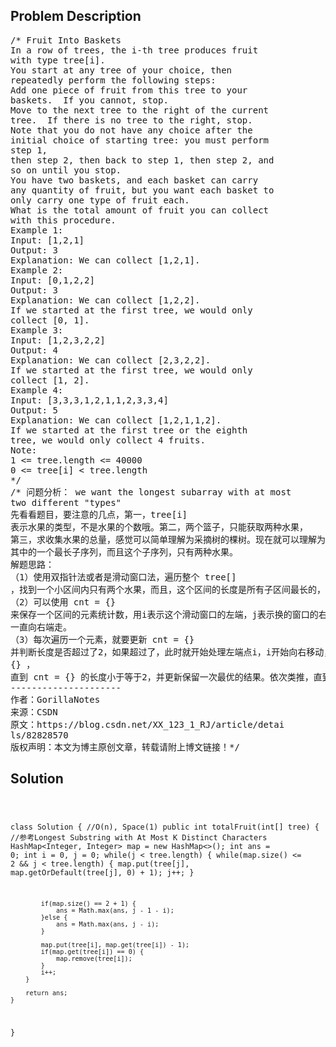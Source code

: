 <!--
<style>
  body { font-family: Arial, sans-serif; }
  .container { max-width: 100%; margin: 0 auto; padding: 10px; }
  .comment-block { max-width: 30%; background-color: #f9f9f9; padding: 10px; border-left: 5px solid #ccc; overflow-wrap: break-word; white-space: pre-wrap; }
  .code-block { background-color: #f4f4f4; padding: 10px; border: 1px solid #ddd; overflow-wrap: break-word; white-space: pre-wrap; }
</style>
-->

<div class='container'>
<h2>Problem Description</h2>
<div class='comment-block'>
<pre>
/* Fruit Into Baskets
In a row of trees, the i-th tree produces fruit
with type tree[i].
You start at any tree of your choice, then
repeatedly perform the following steps:
Add one piece of fruit from this tree to your
baskets.  If you cannot, stop.
Move to the next tree to the right of the current
tree.  If there is no tree to the right, stop.
Note that you do not have any choice after the
initial choice of starting tree: you must perform
step 1,
then step 2, then back to step 1, then step 2, and
so on until you stop.
You have two baskets, and each basket can carry
any quantity of fruit, but you want each basket to
only carry one type of fruit each.
What is the total amount of fruit you can collect
with this procedure.
Example 1:
Input: [1,2,1]
Output: 3
Explanation: We can collect [1,2,1].
Example 2:
Input: [0,1,2,2]
Output: 3
Explanation: We can collect [1,2,2].
If we started at the first tree, we would only
collect [0, 1].
Example 3:
Input: [1,2,3,2,2]
Output: 4
Explanation: We can collect [2,3,2,2].
If we started at the first tree, we would only
collect [1, 2].
Example 4:
Input: [3,3,3,1,2,1,1,2,3,3,4]
Output: 5
Explanation: We can collect [1,2,1,1,2].
If we started at the first tree or the eighth
tree, we would only collect 4 fruits.
Note:
1 <= tree.length <= 40000
0 <= tree[i] < tree.length
*/
/* 问题分析： we want the longest subarray with at most
two different "types"
先看看题目，要注意的几点，第一，tree[i]
表示水果的类型，不是水果的个数哦。第二，两个篮子，只能获取两种水果，
第三，求收集水果的总量，感觉可以简单理解为采摘树的棵树。现在就可以理解为，就是，获取 tree[]
其中的一个最长子序列，而且这个子序列，只有两种水果。
解题思路：
（1）使用双指针法或者是滑动窗口法，遍历整个 tree[]
，找到一个小区间内只有两个水果，而且，这个区间的长度是所有子区间最长的，即可。
（2）可以使用 cnt = {}
来保存一个区间的元素统计数，用i表示这个滑动窗口的左端，j表示换的窗口的右端，j随着遍历tree[]
一直向右端走。
（3）每次遍历一个元素，就要更新 cnt = {}
并判断长度是否超过了2，如果超过了，此时就开始处理左端点i，i开始向右移动，同时更新 cnt =
{} ，
直到 cnt = {} 的长度小于等于2，并更新保留一次最优的结果。依次类推，直到结束。
---------------------
作者：GorillaNotes
来源：CSDN
原文：https://blog.csdn.net/XX_123_1_RJ/article/detai
ls/82828570
版权声明：本文为博主原创文章，转载请附上博文链接！*/
</pre>
</div>

<h2>Solution</h2>
<div class='code-block'>
<pre><code class='language-java'>


class Solution { //O(n), Space(1)
    public int totalFruit(int[] tree) { //参考Longest Substring with At Most K Distinct Characters
        HashMap<Integer, Integer> map = new HashMap<>();
        int ans = 0;
        int i = 0, j = 0;
        while(j < tree.length) {
            while(map.size() <= 2 && j < tree.length) {
                map.put(tree[j], map.getOrDefault(tree[j], 0) + 1);
                j++;
            }
            
            if(map.size() == 2 + 1) {
                ans = Math.max(ans, j - 1 - i);
            }else {
                ans = Math.max(ans, j - i);
            }
            
            map.put(tree[i], map.get(tree[i]) - 1);
            if(map.get(tree[i]) == 0) {
                map.remove(tree[i]);
            }
            i++;
        }
        
        return ans;
    }
}</code></pre>
</div>
</div>
